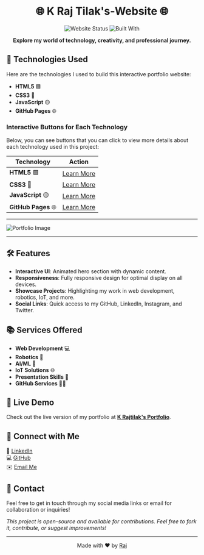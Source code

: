 <h1 align="center">🌐 K Raj Tilak's-Website 🌐</h1>

<p align="center">
    <img src="https://img.shields.io/badge/Status-Live-brightgreen?style=round-square" alt="Website Status" />
    <img src="https://img.shields.io/badge/Built%20with-HTML%20%7C%20CSS%20%7C%20JavaScript-blue?style=round-square" alt="Built With" />
</p>

<p align="center"> 
   <strong>Explore my world of technology, creativity, and professional journey.</strong>
</p>


## 🔧 Technologies Used

Here are the technologies I used to build this interactive portfolio website:

- **HTML5** 🟩
- **CSS3** 🔵
- **JavaScript** 🟡
- **GitHub Pages** 🌐

### Interactive Buttons for Each Technology

Below, you can see buttons that you can click to view more details about each technology used in this project:

| **Technology** | **Action** |
|----------------|------------|
| **HTML5** 🟩 | [Learn More](https://en.wikipedia.org/wiki/HTML5) |
| **CSS3** 🔵 | [Learn More](https://en.wikipedia.org/wiki/CSS) |
| **JavaScript** 🟡 | [Learn More](https://en.wikipedia.org/wiki/JavaScript) |
| **GitHub Pages** 🌐 | [Learn More](https://en.wikipedia.org/w/index.php?fulltext=1&search=github+pages&title=Special%3ASearch&ns0=1) |

---

![Portfolio Image](https://github.com/user-attachments/assets/f0b48324-f93f-4f44-bfe5-f9d216575ecf)

---

## 🛠️ Features

- **Interactive UI**: Animated hero section with dynamic content.
- **Responsiveness**: Fully responsive design for optimal display on all devices.
- **Showcase Projects**: Highlighting my work in web development, robotics, IoT, and more.
- **Social Links**: Quick access to my GitHub, LinkedIn, Instagram, and Twitter.

## 📚 Services Offered

- **Web Development** 💻
- **Robotics** 🤖
- **AI/ML** 🤖
- **IoT Solutions** 🌐
- **Presentation Skills** 🎤
- **GitHub Services** 👨‍💻

## 🚀 Live Demo

Check out the live version of my portfolio at [**K Rajtilak's Portfolio**](https://rajtilak-2020.github.io/K-Rajtilak_s-Portfolio-V3/).


## 🧭 **Connect with Me**
💼 [LinkedIn](https://www.linkedin.com/in/krajtilak2020)  
💻 [GitHub](https://github.com/rajtilak-2020)  
✉️ [Email Me](mailto:rajtilak1062020@gmail.com)

## 💬 Contact

Feel free to get in touch through my social media links or email for collaboration or inquiries!


*This project is open-source and available for contributions. Feel free to fork it, contribute, or suggest improvements!*

---

<p align="center">
    Made with ❤️ by <a href="https://github.com/rajtilak-2020">Raj</a>
</p>
